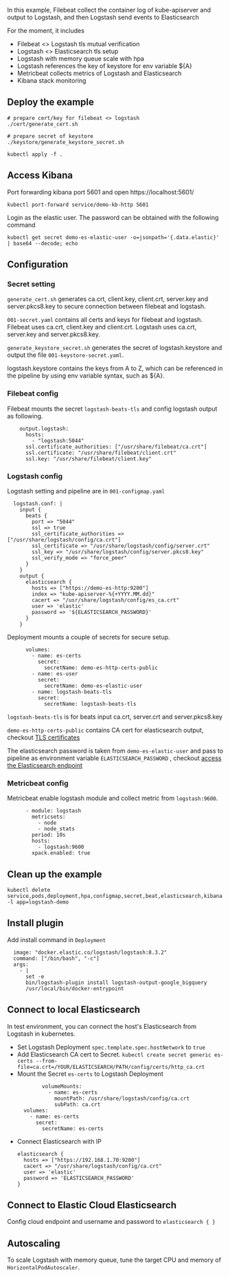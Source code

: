In this example, Filebeat collect the container log of kube-apiserver and output to Logstash, and then Logstash send events to Elasticsearch

For the moment, it includes
- Filebeat <> Logstash tls mutual verification
- Logstash <> Elasticsearch tls setup
- Logstash with memory queue scale with hpa
- Logstash references the key of keystore for env variable ${A}
- Metricbeat collects metrics of Logstash and Elasticsearch
- Kibana stack monitoring

## Deploy the example
```
# prepare cert/key for filebeat <> logstash
./cert/generate_cert.sh

# prepare secret of keystore
./keystore/generate_keystore_secret.sh

kubectl apply -f .
```

## Access Kibana

Port forwarding kibana port 5601 and open https://localhost:5601/ 
```
kubectl port-forward service/demo-kb-http 5601
```

Login as the elastic user. The password can be obtained with the following command
```
kubectl get secret demo-es-elastic-user -o=jsonpath='{.data.elastic}' | base64 --decode; echo
```

## Configuration

### Secret setting
`generate_cert.sh` generates ca.crt, client.key, client.crt, server.key and server.pkcs8.key to secure connection between filebeat and logstash.

`001-secret.yaml` contains all certs and keys for filebeat and logstash.
Filebeat uses ca.crt, client.key and client.crt.
Logstash uses ca.crt, server.key and server.pkcs8.key.

`generate_keystore_secret.sh` generates the secret of logstash.keystore and output the file `001-keystore-secret.yaml`.

logstash.keystore contains the keys from A to Z, which can be referenced in the pipeline by using env variable syntax, such as ${A}.

### Filebeat config
Filebeat mounts the secret `logstash-beats-tls` and config logstash output as following.
```
    output.logstash:
      hosts:
        - "logstash:5044"
      ssl.certificate_authorities: ["/usr/share/filebeat/ca.crt"]
      ssl.certificate: "/usr/share/filebeat/client.crt"
      ssl.key: "/usr/share/filebeat/client.key"
```

### Logstash config

Logstash setting and pipeline are in `001-configmap.yaml`

```
  logstash.conf: |
    input {
      beats {
        port => "5044"
        ssl => true
        ssl_certificate_authorities => ["/usr/share/logstash/config/ca.crt"]
        ssl_certificate => "/usr/share/logstash/config/server.crt"
        ssl_key => "/usr/share/logstash/config/server.pkcs8.key"
        ssl_verify_mode => "force_peer"
      }
    }
    output {
      elasticsearch { 
        hosts => ["https://demo-es-http:9200"]
        index => "kube-apiserver-%{+YYYY.MM.dd}"
        cacert => "/usr/share/logstash/config/es_ca.crt"
        user => 'elastic'
        password => '${ELASTICSEARCH_PASSWORD}'
      }
    }
```

Deployment mounts a couple of secrets for secure setup.

```
      volumes:
        - name: es-certs
          secret:
            secretName: demo-es-http-certs-public
        - name: es-user
          secret:
            secretName: demo-es-elastic-user
        - name: logstash-beats-tls
          secret:
            secretName: logstash-beats-tls
```

`logstash-beats-tls` is for beats input ca.crt, server.crt and server.pkcs8.key

`demo-es-http-certs-public` contains CA cert for elasticsearch output, checkout [TLS certificates](https://www.elastic.co/guide/en/cloud-on-k8s/current/k8s-tls-certificates.html)

The elasticsearch password is taken from `demo-es-elastic-user` and pass to pipeline as environment variable `ELASTICSEARCH_PASSWORD` , checkout [access the Elasticsearch endpoint](https://www.elastic.co/guide/en/cloud-on-k8s/current/k8s-request-elasticsearch-endpoint.html)

### Metricbeat config
Metricbeat enable logstash module and collect metric from `logstash:9600`.
```
      - module: logstash
        metricsets:
          - node
          - node_stats
        period: 10s
        hosts:
          - logstash:9600
        xpack.enabled: true
```

## Clean up the example
```
kubectl delete service,pods,deployment,hpa,configmap,secret,beat,elasticsearch,kibana -l app=logstash-demo
```

## Install plugin

Add install command in `Deployment`
```
  image: "docker.elastic.co/logstash/logstash:8.3.2"
  command: ["/bin/bash", "-c"]
  args:
    - |
      set -e
      bin/logstash-plugin install logstash-output-google_bigquery
      /usr/local/bin/docker-entrypoint
```

## Connect to local Elasticsearch 

In test environment, you can connect the host's Elasticsearch from Logstash in kubernetes.
- Set Logstash Deployment `spec.template.spec.hostNetwork` to `true`
- Add Elasticsearch CA cert to Secret. `kubectl create secret generic es-certs --from-file=ca.crt=/YOUR/ELASTICSEARCH/PATH/config/certs/http_ca.crt`
- Mount the Secret `es-certs` to Logstash Deployment
  ```
          volumeMounts:
            - name: es-certs
              mountPath: /usr/share/logstash/config/ca.crt
              subPath: ca.crt
    volumes:
      - name: es-certs
        secret:
          secretName: es-certs
  ```
- Connect Elasticsearch with IP
  ```
  elasticsearch { 
    hosts => ["https://192.168.1.70:9200"]
    cacert => "/usr/share/logstash/config/ca.crt"
    user => 'elastic'
    password => 'ELASTICSEARCH_PASSWORD'
  }
  ```

## Connect to Elastic Cloud Elasticsearch

Config cloud endpoint and username and password to `elasticsearch { }` 

## Autoscaling

To scale Logstash with memory queue, tune the target CPU and memory of `HorizontalPodAutoscaler`.